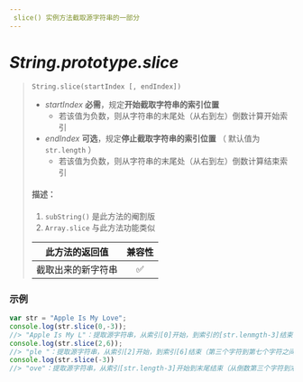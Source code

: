 ```yaml
---
 slice() 实例方法截取源字符串的一部分
---
```


# *String.prototype.slice*

> `String.slice(startIndex [, endIndex])`
>
> - *startIndex* **必需**，规定**开始截取字符串的索引位置**
>     - 若该值为负数，则从字符串的末尾处（从右到左）倒数计算开始索引
> - *endIndex* **可选**，规定**停止截取字符串的索引位置** （ 默认值为 `str.length` ）
>     - 若该值为负数，则从字符串的末尾处（从右到左）倒数计算结束索引
>
> #### 描述：
>
> 1. `subString()` 是此方法的阉割版 
> 2. `Array.slice` 与此方法功能类似
>
> |   此方法的返回值   | 兼容性 |
> | :----------------: | :----: |
> | 截取出来的新字符串 |   ✅    |

### 示例

```js
var str = "Apple Is My Love";
console.log(str.slice(0,-3));
//> "Apple Is My L"：提取源字符串，从索引[0]开始，到索引的[str.lenmgth-3]结束（第一个字符到倒数第三个字符之间）
console.log(str.slice(2,6));
//> "ple "：提取源字符串，从索引[2]开始，到索引[6]结束（第三个字符到第七个字符之间）
console.log(str.slice(-3))
//> "ove"：提取源字符串，从索引[str.length-3]开始到末尾结束（从倒数第三个字符到末尾）
```

